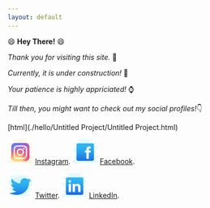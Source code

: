 ```yaml
---
layout: default
---
```



😄 **Hey There!** 😄


_Thank you for visiting this site._ 👏

_Currently, it is under construction!_ 🚧

_Your patience is highly appriciated!_ ⌚

_Till then, you might want to check out my social profiles!_👇

[html](./hello/Untitled Project/Untitled Project.html)

![Instagram](./icons/icons8-instagram-50.png)
[Instagram](https://instagram.com/teekamsuthar).
![Facebook](./icons/icons8-facebook-old-50.png)
[Facebook](https://www.facebook.com/teekam.suthar.79).


![Twitter](./icons/icons8-twitter-50.png)
[Twitter](https://twitter.com/Teekam_Suthar).
![LinkedIn](./icons/icons8-linkedin-50.png)
[LinkedIn](https://www.linkedin.com/in/teekam-suthar-59730b171/).
